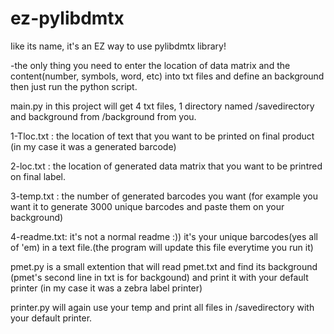 # ez-pylibdmtx
Iike its name, it's an EZ way to use pylibdmtx library!


-the only thing you need to enter the location of data matrix and the content(number, symbols, word, etc) into txt files and define an background then just run the python script.


main.py in this project will get 4 txt files,
1 directory named /savedirectory and background from /background  from you.

1-Tloc.txt : the location of text that you want to be printed on final product (in my case it was a generated barcode)


2-loc.txt :  the location of generated data matrix that you want to be printred on final label.


3-temp.txt : the number of generated barcodes you want (for example you want it to generate 3000 unique barcodes and paste them on your background)



4-readme.txt: it's not a normal readme :)) it's your unique barcodes(yes all of 'em) in a text file.(the program will update this file everytime you run it)




pmet.py is a small extention that will read pmet.txt and find its background (pmet's second line in txt is for backgound) and print it with your default printer (in my case it was a zebra label printer)



printer.py will again use your temp and print all files in /savedirectory with your default printer.
